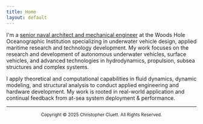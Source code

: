 ```yaml
---
title: Home
layout: default
---
```


I'm a [senior naval architect and mechanical engineer](https://www2.whoi.edu/staff/ccluett/) at the Woods Hole Oceanographic Institution specializing in underwater vehicle design, applied maritime research and technology development. My work focuses on the research and development of autonomous underwater vehicles, surface vehicles, and advanced technologies in hydrodynamics, propulsion, subsea structures and complex systems.

I apply theoretical and computational capabilities in fluid dynamics, dynamic modeling, and structural analysis to conduct applied engineering and hardware development. My work is rooted in real-world application and continual feedback from at-sea system deployment & performance.

---------
<p style="text-align: center;"> <sup>  Copyright © 2025 Christopher Cluett. All Rights Reserved. </sup> </p> 
